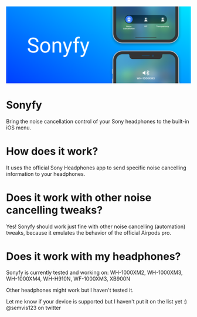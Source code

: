 ![Noise cancellation](sonyfypreferences/Resources/banner.png)
# Sonyfy
Bring the noise cancellation control of your Sony headphones to the built-in iOS menu.

# How does it work?
It uses the official Sony Headphones app to send specific noise cancelling information to your headphones.

# Does it work with other noise cancelling tweaks?
Yes! Sonyfy should work just fine with other noise cancelling (automation) tweaks, because it emulates the behavior of the official Airpods pro.

# Does it work with my headphones?
Sonyfy is currently tested and working on:
WH-1000XM2,
WH-1000XM3,
WH-1000XM4,
WH-H910N,
WF-1000XM3,
XB900N

Other headphones might work but I haven't tested it.

Let me know if your device is supported but I haven't put it on the list yet :)
@semvis123 on twitter
